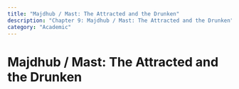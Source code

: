```yaml
---
title: "Majdhub / Mast: The Attracted and the Drunken"
description: "Chapter 9: Majdhub / Mast: The Attracted and the Drunken"
category: "Academic"
---
```


# Majdhub / Mast: The Attracted and the Drunken

